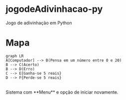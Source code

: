# jogodeAdivinhacao-py
Jogo de adivinhação em Python
<br />
# Mapa
```mermaid
graph LR
A[Computador] --> B(Pensa em um número entre 0 e 20)
B --> C(Acerto)
B --> D(Erro)
C --> E{Ganha-se 5 reais}
D --> F{Perde-se 5 reais}
```
<br />
Sistema com **Menu** e opção de iniciar novamente.
